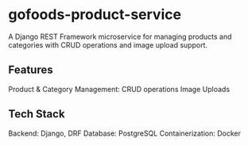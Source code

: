 # gofoods-product-service
A Django REST Framework microservice for managing products and categories with CRUD operations and image upload support.

## Features
Product & Category Management: CRUD operations
Image Uploads

## Tech Stack
Backend: Django, DRF
Database: PostgreSQL
Containerization: Docker

